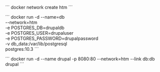 ´´´
docker network create htm
´´´

´´´
docker run -d --name=db \
  --network=htm \
  -e POSTGRES_DB=drupaldb \
  -e POSTGRES_USER=drupaluser \
  -e POSTGRES_PASSWORD=drupalpassword \
  -v db_data:/var/lib/postgresql  \
postgres:10.3
´´´

´´´
docker run -d --name drupal -p 8080:80 --network=htm --link db:db drupal
´´´